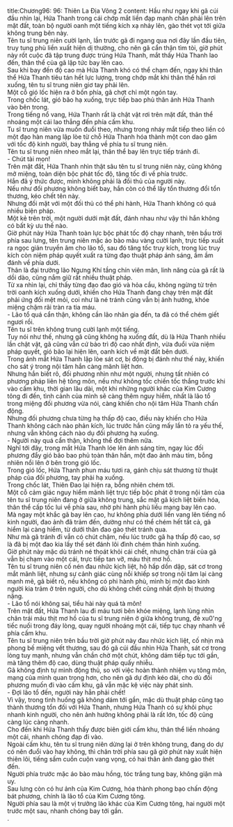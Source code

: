 title:Chương96: 96: Thiên La Địa Võng 2
content:
Hầu như ngay khi gã cúi đầu nhìn lại, Hứa Thanh trong cái chớp mắt liền đạp mạnh chân phải lên trên mặt đất, toàn bộ người oanh một tiếng kích xạ nhảy lên, gào thét vọt tới giữa không trung bên này.<br>Tên tu sĩ trung niên cười lạnh, lần trước gã đi ngang qua nơi đây lần đầu tiên, truy tung phù liền xuất hiện dị thường, cho nên gã cẩn thận tìm tòi, giờ phút này rốt cuộc đã tập trung được trúng Hứa Thanh, mắt thấy Hứa Thanh lao đến, thân thể của gã lập tức bay lên cao.<br>Sau khi bay đến độ cao mà Hứa Thanh khó có thể chạm đến, ngay khi thân thể Hứa Thanh tiêu tán hết lực lượng, trong chớp mắt khi thân thể hắn rơi xuống, tên tu sĩ trung niên giơ tay phải lên.<br>Một cỗ gió lốc hiện ra ở bốn phía, gã chợt chỉ một ngón tay.<br>Trong chốc lát, gió bão hạ xuống, trực tiếp bao phủ thân ảnh Hứa Thanh vào bên trong.<br>Trong tiếng nổ vang, Hứa Thanh rất là chật vật rơi trên mặt đất, thân thể nhoáng một cái lao thẳng đến phía cấm khu.<br>Tu sĩ trung niên vừa muốn đuổi theo, nhưng trong nháy mắt tiếp theo liền có một đạo hàn mang lập lòe từ chỗ Hứa Thanh hóa thành một con dao găm với tốc độ kinh người, bay thẳng về phía tu sĩ trung niên.<br>Tên tu sĩ trung niên nheo mắt lại, thân thể bay lên trực tiếp tránh đi.<br>- Chút tài mọn!<br>Trên mặt đất, Hứa Thanh nhìn thật sâu tên tu sĩ trung niên này, cũng không mở miệng, toàn diện bộc phát tốc độ, tăng tốc đi về phía trước.<br>Hắn đã ý thức được, mình không phải là đối thủ của người này.<br>Nếu như đối phương không biết bay, hắn còn có thể lấy tổn thương đổi tổn thương, kéo chết tên này.<br>Nhưng đối mặt với một đối thủ có thể phi hành, Hứa Thanh không có quá nhiều biện pháp.<br>Một kẻ trên trời, một người dưới mặt đất, đánh nhau như vậy thì hắn không có bất kỳ ưu thế nào.<br>Giờ phút này Hứa Thanh toàn lực bộc phát tốc độ chạy nhanh, trên bầu trời phía sau lưng, tên trung niên mặc áo bào màu vàng cười lạnh, trực tiếp xuất ra ngọc giản truyền âm cho lão tổ, sau đó tăng tốc truy kích, trong lúc truy kích còn niệm pháp quyết xuất ra từng đạo thuật pháp ánh sáng, ầm ầm đánh về phía dưới.<br>Thân là đại trưởng lão Ngưng Khí tầng chín viên mãn, linh năng của gã rất là dồi dào, cũng nắm giữ rất nhiều thuật pháp.<br>Từ xa nhìn lại, chỉ thấy từng đạo đao gió và hỏa cầu, không ngừng từ trên trời oanh kích xuống dưới, khiến cho Hứa Thanh đang chạy trên mặt đất phải ứng đối mệt mỏi, coi như là né tránh cũng vẫn bị ảnh hướng, khóe miệng chậm rãi tràn ra tia máu.<br>- Lão tổ quá cẩn thận, không cần lão nhân gia đến, ta đã có thể chém giết ngươi rồi.<br>Tên tu sĩ trên không trung cười lạnh một tiếng.<br>Tuy nói như thế, nhưng gã cũng không hạ xuống đất, dù là Hứa Thanh nhiều lần chật vật, gã cũng vẫn cứ bảo trì độ cao nhất định, vừa đuổi vừa niệm pháp quyết, gió bão lại hiện lên, oanh kích về mặt đất bên dưới.<br>Trong ánh mắt Hứa Thanh lập lòe sát cơ, bị động bị đánh như thế này, khiến cho sát ý trong nội tâm hắn càng mãnh liệt hơn.<br>Nhưng hắn biết rõ, đối phương nhìn như một người, nhưng tất nhiên có phương pháp liên hệ tông môn, nếu như không tốc chiến tốc thắng trước khi vào cấm khu, thời gian lâu dài, một khi những người khác của Kim Cương tông đi đến, tình cảnh của mình sẽ càng thêm nguy hiểm, nhất là lão tổ trong miệng đối phương vừa nói, càng khiến cho nội tâm Hứa Thanh chấn động.<br>Nhưng đối phương chưa từng hạ thấp độ cao, điều này khiến cho Hứa Thanh không cách nào phản kích, lúc trước hắn cũng mấy lần tỏ ra yếu thế, nhưng vẫn không cách nào dụ đối phương hạ xuống.<br>- Người này quá cẩn thận, không thể đợi thêm nữa.<br>Nghĩ tới đây, trong mắt Hứa Thanh lóe lên ánh sáng tím, ngay lúc đối phương đẩy gió bão bao phủ toàn thân hắn, một đao ảnh màu tím, bỗng nhiên nổi lên ở bên trong gió lốc.<br>Trong gió lốc, Hứa Thanh phun máu tươi ra, gánh chịu sát thương từ thuật pháp của đối phương, tay phải hạ xuống.<br>Trong chốc lát, Thiên Đao lại hiện ra, bỗng nhiên chém tới.<br>Một cỗ cảm giác nguy hiểm mãnh liệt trực tiếp bộc phát ở trong nội tâm của tên tu sĩ trung niên đang ở giữa không trung, sắc mặt gã kịch liệt biến hóa, thân thể cấp tốc lui về phía sau, nhờ phi hành phù liều mạng bay lên cao.<br>Mà ngay một khắc gã bay lên cao, hư không phía dưới liền vang lên tiếng nổ kinh người, đao ảnh đã trảm đến, dường như có thể chém hết tất cả, gã hiểm lại càng hiểm, từ dưới thân đao gào thét tránh qua.<br>Như mà gã tránh đi vẫn có chút chậm, nếu lúc trước gã hạ thấp độ cao, sợ là đã bị một đao kia lấy thế sét đánh lôi đình chém thân hình xuống.<br>Giờ phút này mặc dù tránh né thoát khỏi cái chết, nhưng chân trái của gã vẫn bị chạm vào một cái, trực tiếp tan vỡ, máu thịt mơ hồ.<br>Tên tu sĩ trung niên cố nén đau nhức kịch liệt, hô hấp dồn dập, sát cơ trong mắt mãnh liệt, nhưng sự cảnh giác cùng nỗi khiếp sợ trong nội tâm lại càng mạnh mẽ, gã biết rõ, nếu không có phi hành phù, mình bị một đao kinh người kia trảm ở trên người, cho dù không chết cũng nhất định bị thương nặng.<br>- Lão tổ nói không sai, tiểu hài này quá tà môn!<br>Trên mặt đất, Hứa Thanh lau đi máu tươi bên khóe miệng, lạnh lùng nhìn chân trái máu thịt mơ hồ của tu sĩ trung niên ở giữa không trung, đè xu0'ng tiếc nuối trong đáy lòng, quay người nhoáng một cái, tiếp tục chạy nhanh về phía cấm khu.<br>Tên tu sĩ trung niên trên bầu trời giờ phút này đau nhức kịch liệt, cố nhịn mà phong bế miệng vết thương, sau đó gã cúi đầu nhìn Hứa Thanh, sát cơ trong lòng tuy mạnh, nhưng vẫn chần chờ một chút, không dám tiếp tục tới gần, mà tăng thêm độ cao, dùng thuật pháp quấy nhiễu.<br>Gã không định tự mình động thủ, so với việc hoàn thành nhiệm vụ tông môn, mạng của mình quan trọng hơn, cho nên gã dự định kéo dài, cho dù đối phương muốn đi vào cấm khu, gã vẫn mặc kệ việc này phát sinh.<br>- Đợi lão tổ đến, người này hẳn phải chết!<br>Vì vậy, trong tình huống gã không dám tới gần, mặc dù thuật pháp cũng tạo thành thương tổn đối với Hứa Thanh, nhưng Hứa Thanh có sự khôi phục nhanh kinh người, cho nên ảnh hưởng không phải là rất lớn, tốc độ cũng càng lúc càng nhanh.<br>Cho đến khi Hứa Thanh thấy được biên giới cấm khu, thân thể liền nhoáng một cái, nhanh chóng đạp đi vào.<br>Ngoài cấm khu, tên tu sĩ trung niên dừng lại ở trên không trung, đang do dự có nên đuổi vào hay không, thì chân trời phía sau gã giờ phút này xuất hiện thiên lôi, tiếng sấm cuồn cuộn vang vọng, có hai thân ảnh đang gào thét đến.<br>Người phía trước mặc áo bào màu hồng, tóc trắng tung bay, không giận mà uy.<br>Sau lưng còn có hư ảnh của Kim Cương, hóa thành phong bạo chấn động bát phương, chính là lão tổ của Kim Cương tông.<br>Người phía sau là một vị trưởng lão khác của Kim Cương tông, hai người một trước một sau, nhanh chóng bay tới gần.<br>.<br>